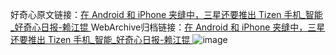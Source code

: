 好奇心原文链接：[在 Android 和 iPhone 夹缝中，三星还要推出 Tizen 手机_智能_好奇心日报-赖江锟 ](https://www.qdaily.com/articles/11447.html)
WebArchive归档链接：[在 Android 和 iPhone 夹缝中，三星还要推出 Tizen 手机_智能_好奇心日报-赖江锟 ](http://web.archive.org/web/20190623165310/https://www.qdaily.com/articles/11447.html)
![image](http://ww3.sinaimg.cn/large/007d5XDply1g3w9158bbfj30u02u0qsv)